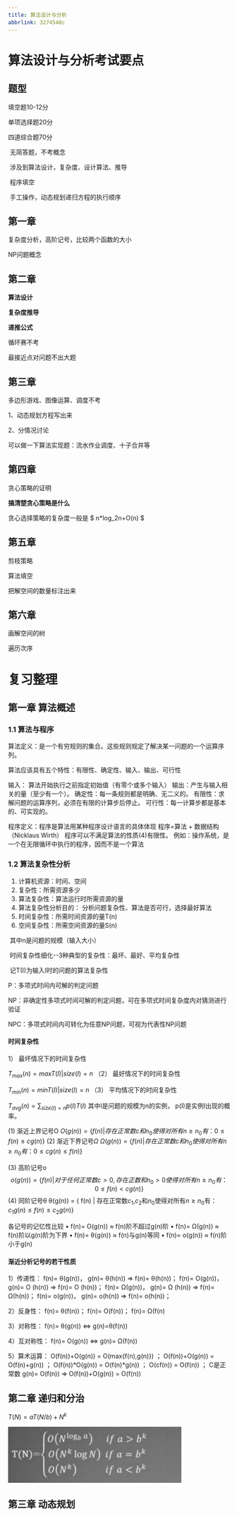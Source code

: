 ```yaml
---
title: 算法设计与分析
abbrlink: 3274548c
---
```




# 算法设计与分析考试要点

## 题型

填空题10-12分

单项选择题20分

四道综合题70分

​	无简答题，不考概念

​	涉及到算法设计，复杂度、设计算法、推导

​	程序填空

​	手工操作，动态规划递归方程的执行顺序

## 第一章

复杂度分析，高阶记号，比较两个函数的大小

NP问题概念

## 第二章

**算法设计**

**复杂度推导**

**递推公式**

循环赛不考

最接近点对问题不出大题

## 第三章

多边形游戏、图像运算、调度不考

1、动态规划方程写出来

2、分情况讨论

可以做一下算法实现题：流水作业调度、十子合并等

## 第四章

贪心策略的证明

**搞清楚贪心策略是什么**

贪心选择策略的复杂度一般是 $ n*log_2n+O(n) $

## 第五章

剪枝策略

算法填空

把解空间的数量标注出来

## 第六章

画解空间的树

遍历次序

# 复习整理

## 第一章 算法概述

### 1.1 算法与程序

算法定义：是一个有穷规则的集合。这些规则规定了解决某一问题的一个运算序列。

算法应该具有五个特性：有限性、确定性、输入、输出、可行性  

输入： 算法开始执行之前指定初始值（有零个或多个输入）
输出：产生与输入相关的量（至少有一个）。
确定性：每一条规则都是明确、无二义的。
有限性：求解问题的运算序列，必须在有限的计算步后停止。
可行性：每一计算步都是基本的、可实现的。

程序定义：程序是算法用某种程序设计语言的具体体现
程序=算法 + 数据结构（Nicklaus Wirth）
程序可以不满足算法的性质(4)有限性。
例如：操作系统，是一个在无限循环中执行的程序，因而不是一个算法  

### 1.2 算法复杂性分析

1. 计算机资源：时间、空间
2. 复杂性：所需资源多少
3. 算法复杂性：算法运行时所需资源的量
4. 算法复杂性分析目的： 分析问题复杂性、算法是否可行，选择最好算法
5. 时间复杂性：所需时间资源的量T(n)
6. 空间复杂性：所需空间资源的量S(n)

​	其中n是问题的规模（输入大小）

​	时间复杂性细化--3种典型的复杂性：最坏、最好、平均复杂性

​	记T(I)为输入I时的问题的算法复杂性

P：多项式时间内可解的判定问题

NP：非确定性多项式时间可解的判定问题，可在多项式时间复杂度内对猜测进行验证

NPC：多项式时间内可转化为任意NP问题，可视为代表性NP问题

#### 时间复杂性

1） 最坏情况下的时间复杂性

$T_{max}(n) = max{ T(I) | size(I)=n }$
（2） 最好情况下的时间复杂性

$T_{min}(n) = min{ T(I) | size(I)=n }$
（3） 平均情况下的时间复杂性

$T_{avg}(n) = \sum_{size(I)=n} p(I)T(I)$
其中I是问题的规模为n的实例， p(I)是实例I出现的概率。  

(1) 渐近上界记号O
$O(g(n)) = \{ f(n) | 存在正常数c和n_0使得对所有n\ge n_0有：
0 \le f(n) \le cg(n) \}$
(2) 渐近下界记号$\Omega$
$\Omega (g(n)) = \{ f(n) | 存在正常数c和n_0使得对所有n\ge n_0有：0\le cg(n)\le f(n) \}$  

(3)  高阶记号o
$$
o(g(n))=\{f(n)|对于任何正常数c>0,存在正数和n_0 >0使得对所有n\ge n_0有： 0 \le f(n)<cg(n) \}
$$
(4) 同阶记号θ
θ(g(n)) = { f(n) | 存在正常数$c_1$,$c_2$和$n_0$使得对所有$n\ge n_0$有： $c_1g(n) \le f(n) \le c_2g(n)$}   

各记号的记忆性比较
• f(n)= O(g(n)) ≈ f(n)阶不超过g(n)阶
• f(n)= Ω(g(n)) ≈ f(n)阶以g(n)阶为下界
• f(n)= θ(g(n)) ≈ f(n)与g(n)等同
• f(n)= o(g(n)) ≈ f(n)阶小于g(n)

#### 渐近分析记号的若干性质

1）传递性：
f(n)= θ(g(n))， g(n)= θ(h(n)) => f(n)= θ(h(n))；
f(n)= O(g(n))， g(n)= O (h(n)) => f(n)= O (h(n))；
f(n)= Ω(g(n))， g(n)= Ω (h(n)) => f(n)= Ω(h(n))；
f(n)= o(g(n))， g(n)= o(h(n)) => f(n)= o(h(n))；  

2）反身性：
f(n)= θ(f(n))；
f(n)= O(f(n))；
f(n)= Ω(f(n)  

3）对称性：
f(n)= θ(g(n)) <=> g(n)=θ(f(n))

4）互对称性：
f(n)= O(g(n)) <=> g(n)= Ω(f(n))  

5）算术运算：
O(f(n))+O(g(n)) = O(max{f(n),g(n)}) ；
O(f(n))+O(g(n)) = O(f(n)+g(n)) ；
O(f(n))\*O(g(n)) = O(f(n)\*g(n)) ；
O(cf(n)) = O(f(n)) ； C是正常数
g(n)= O(f(n)) => O(f(n))+O(g(n)) = O(f(n))   

## 第二章 递归和分治

$T(N) = aT(N/b)+N^k$

 ![image-20211113192239362](../images/算法设计与分析.assets/image-20211113192239362.png)

## 第三章 动态规划
